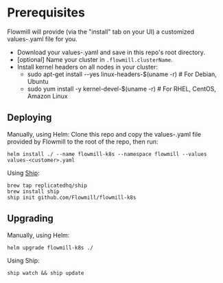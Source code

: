 
# Prerequisites

Flowmill will provide (via the "install" tab on your UI) a customized values-<customer>.yaml file for you.

* Download your values-<customer>.yaml and save in this repo's root directory.
* [optional] Name your cluster in `.flowmill.clusterName`.
* Install kernel headers on all nodes in your cluster:
  * sudo apt-get install --yes linux-headers-$(uname -r)  # For Debian, Ubuntu
  * sudo yum install -y kernel-devel-$(uname -r)  # For RHEL, CentOS, Amazon Linux

## Deploying

Manually, using Helm:
Clone this repo and copy the values-<customer>.yaml file provided by Flowmill to the root of the repo, then run:
```
helm install ./ --name flowmill-k8s --namespace flowmill --values values-<customer>.yaml
```

Using [Ship](https://github.com/replicatedhq/ship):
```
brew tap replicatedhq/ship
brew install ship
ship init github.com/Flowmill/flowmill-k8s
```

## Upgrading

Manually, using Helm:
```
helm upgrade flowmill-k8s ./
```

Using Ship:
```
ship watch && ship update
```

